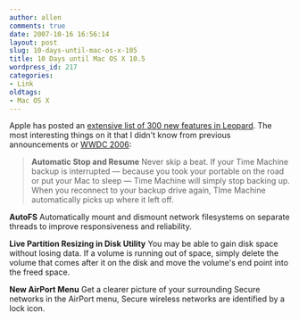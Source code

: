 ```yaml
---
author: allen
comments: true
date: 2007-10-16 16:56:14
layout: post
slug: 10-days-until-mac-os-x-105
title: 10 Days until Mac OS X 10.5
wordpress_id: 217
categories:
- Link
oldtags:
- Mac OS X
---
```


Apple has posted an [extensive list of 300 new features in Leopard](http://www.apple.com/macosx/features/300.html). The most interesting things on it that I didn't know from previous announcements or [WWDC 2006](http://www.antipode.ca/2006/report-from-wwdc-2006/):


> **Automatic Stop and Resume**
Never skip a beat. If your Time Machine backup is interrupted — because you took your portable on the road or put your Mac to sleep — Time Machine will simply stop backing up. When you reconnect to your backup drive again, TIme Machine automatically picks up where it left off.

**AutoFS**
Automatically mount and dismount network filesystems on separate threads to improve responsiveness and reliability.

**Live Partition Resizing in Disk Utility**
You may be able to gain disk space without losing data. If a volume is running out of space, simply delete the volume that comes after it on the disk and move the volume's end point into the freed space.

**New AirPort Menu**
Get a clearer picture of your surrounding Secure networks in the AirPort menu, Secure wireless networks are identified by a lock icon.
